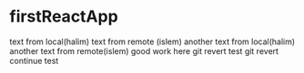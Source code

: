 # firstReactApp

text from local(halim)
text from remote (islem)
another text from local(halim)
another text from remote(islem)
good work here 
git revert test
git revert continue test 